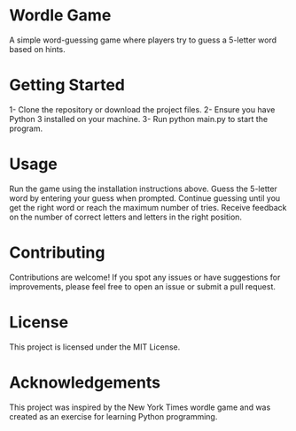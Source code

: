 # Wordle Game
A simple word-guessing game where players try to guess a 5-letter word based on hints.

# Getting Started
1- Clone the repository or download the project files.
2- Ensure you have Python 3 installed on your machine.
3- Run python main.py to start the program.

# Usage
Run the game using the installation instructions above.
Guess the 5-letter word by entering your guess when prompted.
Continue guessing until you get the right word or reach the maximum number of tries.
Receive feedback on the number of correct letters and letters in the right position.

# Contributing
Contributions are welcome! If you spot any issues or have suggestions for improvements, please feel free to open an issue or submit a pull request.

# License
This project is licensed under the MIT License.

# Acknowledgements
This project was inspired by the New York Times wordle game and was created as an exercise for learning Python programming.